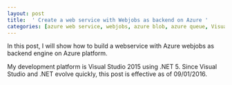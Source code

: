 ```yaml
---
layout: post
title:  ' Create a web service with Webjobs as backend on Azure '
categories: [azure web service, webjobs, azure blob, azure queue, Visual Studio 2015, .net 5]
---
```


In this post, I will show how to build a webservice with Azure webjobs as backend engine on Azure platform. 

My development platform is Visual Studio 2015 using .NET 5. Since Visual Studio and .NET evolve quickly, this post is effective as of 09/01/2016. 

